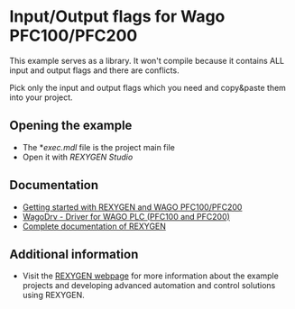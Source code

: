 Input/Output flags for Wago PFC100/PFC200
=========================================

This example serves as a library. It won't compile because it contains ALL input and output 
flags and there are conflicts.

Pick only the input and output flags which you need and copy&paste them into your project.

## Opening the example ##
- The **exec.mdl* file is the project main file
- Open it with *REXYGEN Studio*

## Documentation ##

- [Getting started with REXYGEN and WAGO PFC100/PFC200](https://www.rexygen.com/doc/PDF/ENGLISH/RexygenGettingStarted_Wago_PFC_ENG.pdf)
- [WagoDrv - Driver for WAGO PLC (PFC100 and PFC200)](https://www.rexygen.com/doc/PDF/ENGLISH/WagoDrv_ENG.pdf)
- [Complete documentation of REXYGEN](http://www.rexygen.com/documentation-and-support)

## Additional information ##

- Visit the [REXYGEN webpage](http://www.rexygen.com) 
for more information about the example projects and developing advanced 
automation and control solutions using REXYGEN.

